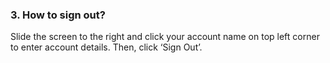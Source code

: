 ### 3. How to sign out?
Slide the screen to the right and click your account name on top left corner to enter account details. Then, click ‘Sign Out’.
